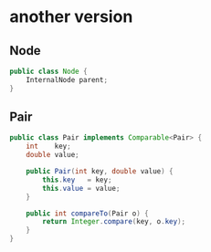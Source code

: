 # another version

## Node

```java
public class Node {
    InternalNode parent;
}
```

## Pair

```java
public class Pair implements Comparable<Pair> {
    int    key;
    double value;

    public Pair(int key, double value) {
        this.key   = key;
        this.value = value;
    }

    public int compareTo(Pair o) {
        return Integer.compare(key, o.key);
    }
}
```

